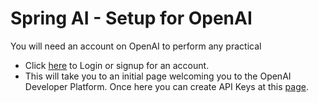 # Spring AI - Setup for OpenAI
You will need an account on OpenAI to perform any practical

- Click [here](https://platform.openai.com/signup) to Login or signup for an account.
- This will take you to an initial page welcoming you to the OpenAI Developer Platform. Once here you can create API Keys at this [page](https://platform.openai.com/api-keys).